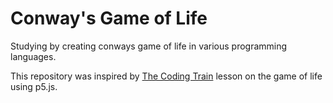 # Conway's Game of Life
Studying by creating conways game of life in various programming languages.

This repository was inspired by [The Coding Train](https://youtu.be/FWSR_7kZuYg?si=xjd3wsR0ubTqxcKz) lesson on the game of life using p5.js.
